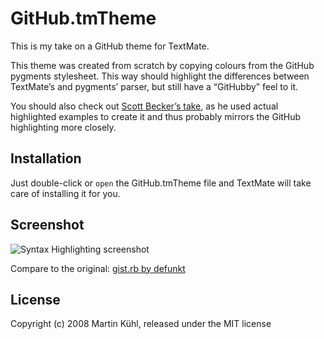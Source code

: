 # GitHub.tmTheme

This is my take on a GitHub theme for TextMate.

This theme was created from scratch by copying colours from the GitHub pygments stylesheet. This way should highlight the differences between TextMate’s and pygments’ parser, but still have a “GitHubby” feel to it.

You should also check out [Scott Becker’s take](http://github.com/sbecker/github_textmate_theme/tree/master), as he used actual highlighted examples to create it and thus probably mirrors the GitHub highlighting more closely.


## Installation

Just double-click or `open` the GitHub.tmTheme file and TextMate will take care of installing it for you.


## Screenshot

![Syntax Highlighting screenshot](/raw/master/gist-screenshot.png)

Compare to the original: [gist.rb by defunkt](http://github.com/defunkt/gist/tree/master/gist.rb)


## License

Copyright (c) 2008 Martin Kühl, released under the MIT license